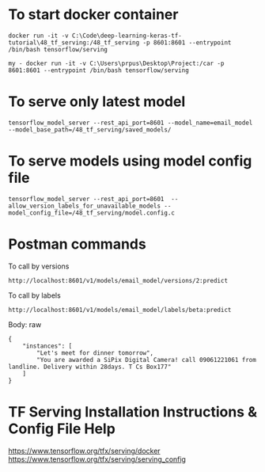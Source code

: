 To start docker container
==========================
```
docker run -it -v C:\Code\deep-learning-keras-tf-tutorial\48_tf_serving:/48_tf_serving -p 8601:8601 --entrypoint /bin/bash tensorflow/serving

my - docker run -it -v C:\Users\prpus\Desktop\Project:/car -p 8601:8601 --entrypoint /bin/bash tensorflow/serving
```

To serve only latest model
===========================
```
tensorflow_model_server --rest_api_port=8601 --model_name=email_model --model_base_path=/48_tf_serving/saved_models/
```

To serve models using model config file
========================================
```
tensorflow_model_server --rest_api_port=8601  --allow_version_labels_for_unavailable_models --model_config_file=/48_tf_serving/model.config.c
```


Postman commands
=================

To call by versions
```
http://localhost:8601/v1/models/email_model/versions/2:predict
```

To call by labels
```
http://localhost:8601/v1/models/email_model/labels/beta:predict
```

Body: raw
```
{
    "instances": [
        "Let's meet for dinner tomorrow",
        "You are awarded a SiPix Digital Camera! call 09061221061 from landline. Delivery within 28days. T Cs Box177"
    ]
}
```

TF Serving Installation Instructions & Config File Help
=======================================================

https://www.tensorflow.org/tfx/serving/docker
https://www.tensorflow.org/tfx/serving/serving_config
